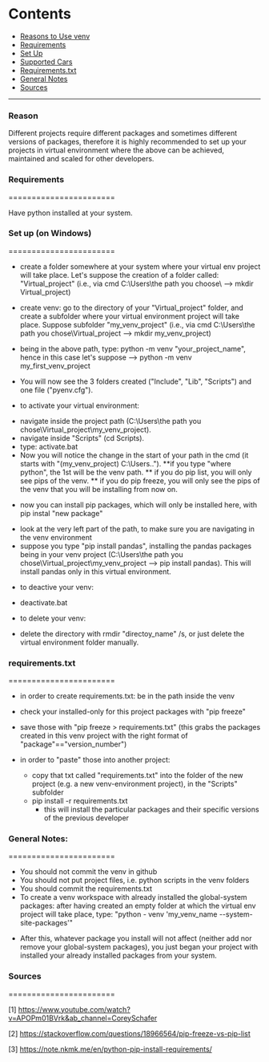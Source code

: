 Contents
=======================

* [Reasons to Use venv](#reason)
* [Requirements](#requirements)
* [Set Up](#set-up)
* [Supported Cars](#supported-cars)
* [Requirements.txt](#requirements.txt)
* [General Notes](#general-notes)
* [Sources](#sources)

------

### Reason

Different projects require different packages and sometimes different versions of packages, therefore it is highly recommended to set up your projects in virtual environment where the above can be achieved, maintained and scaled for other developers.

### Requirements
=======================

Have python installed at your system.

### Set up (on Windows)
=======================
- create a folder somewhere at your system where your virtual env project will take place. Let's suppose the creation 
of a folder called: "Virtual_project" (i.e., via cmd C:\Users\the path you choose\ --> mkdir Virtual_project)

- create venv: go to the directory of your "Virtual_project" folder, and create a subfolder where your virtual environment project will take place. Suppose subfolder "my_venv_project" (i.e., via cmd C:\Users\the path you chose\Virtual_project --> mkdir my_venv_project)

- being in the above path, type: python -m venv "your_project_name", hence in this case let's suppose --> python -m venv my_first_venv_project
* You will now see the 3 folders created ("Include", "Lib", "Scripts") and one file ("pyenv.cfg").

- to activate your virtual environment: 
* navigate inside the project path (C:\Users\the path you chose\Virtual_project\my_venv_project).
* navigate inside "Scripts" (cd Scripts).
* type: activate.bat
* Now you will notice the change in the start of your path in the cmd (it starts with "(my_venv_project) C:\Users\..\").
**if you type "where python", the 1st will be the venv path.
** if you do pip list, you will only see pips of the venv.
** if you do pip freeze, you will only see the pips of the venv that you will be installing from now on.

- now you can install pip packages, which will only be installed here, with pip instal "new package"
* look at the very left part of the path, to make sure you are navigating in the venv environment
* suppose you type "pip install pandas", installing the pandas packages being in your venv project (C:\Users\the path you chose\Virtual_project\my_venv_project  --> pip install pandas). This will install pandas only in this virtual environment.

- to deactive your venv:
* deactivate.bat

- to delete your venv:
* delete the directory with rmdir "directoy_name" /s, or just delete the virtual environment folder manually.

### requirements.txt
=======================
* in order to create requirements.txt: be in the path inside the venv
* check your installed-only for this project packages with "pip freeze"
* save those with "pip freeze > requirements.txt" (this grabs the packages created in this venv project
with the right format of "package"=="version_number")

* in order to "paste" those into another project:
	* copy that txt called "requirements.txt" into the folder of the new project (e.g. a new venv-environment project), in the "Scripts" subfolder
	* pip install -r requirements.txt
		* this will install the particular packages and their specific versions of the previous developer

### General Notes:
=======================
- You should not commit the venv in github
- You should not put project files, i.e. python scripts in the venv folders
- You should commit the requirements.txt
- To create a venv workspace with already installed the global-system packages:
after having created an empty folder at which the virtual env project will take place, type: "python - venv 'my_venv_name --system-site-packages'"
* After this, whatever package you install will not affect (neither add nor remove your global-system packages), you just began your project with installed your already installed packages from your system.

### Sources
=======================

[1] https://www.youtube.com/watch?v=APOPm01BVrk&ab_channel=CoreySchafer

[2] https://stackoverflow.com/questions/18966564/pip-freeze-vs-pip-list

[3] https://note.nkmk.me/en/python-pip-install-requirements/